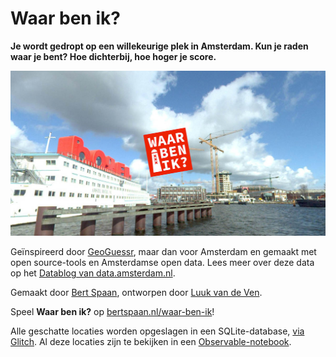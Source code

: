 # Waar ben ik?

__Je wordt gedropt op een willekeurige plek in Amsterdam. Kun je raden waar je bent? Hoe dichterbij, hoe hoger je score.__

![](public/open-graph.jpg)

Geïnspireerd door <a href="https://geoguessr.com/world/play">GeoGuessr</a>, maar dan voor
Amsterdam en gemaakt met open source-tools en Amsterdamse open data.
Lees meer over deze data op het <a href="https://amsterdam.github.io/datablog/2019/03/21/360-gradenfotos-van-de-hele-stad/">Datablog van
data.amsterdam.nl</a>.

Gemaakt door <a href="https://bertspaan.nl/">Bert Spaan</a>, ontworpen door <a href="http://luukvandeven.nl/">Luuk van de Ven</a>.

Speel __Waar ben ik?__ op [bertspaan.nl/waar-ben-ik](https://bertspaan.nl/waar-ben-ik)!

Alle geschatte locaties worden opgeslagen in een SQLite-database, [via Glitch](https://glitch.com/edit/#!/waar-ben-ik). Al deze locaties zijn te bekijken in een [Observable-notebook](https://observablehq.com/@bertspaan/waar-ben-ik-submissions-visualization).
